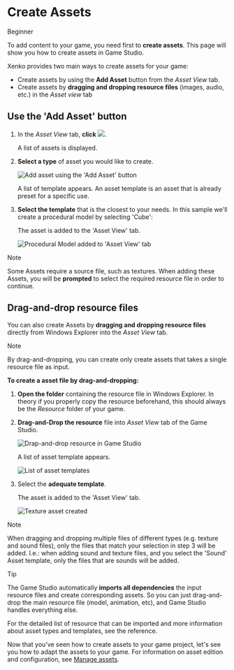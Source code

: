 # Create Assets

<span class="label label-doc-level">Beginner</span>

To add content to your game, you need first to **create assets**. This page will show you how to create assets in Game Studio.

Xenko provides two main ways to create assets for your game:
 * Create assets by using the **Add Asset** button from the *Asset View* tab.
 * Create assets by **dragging and dropping resource files** (images, audio, etc.) in the *Asset view* tab
 
## Use the 'Add Asset' button

 1. In the *Asset View* tab, **click** ![](media/create-and-add-assets-add-new-asset-button.png).
 
	A list of assets is displayed.

 2. **Select a type** of asset you would like to create.

	![Add asset using the 'Add Asset' button](media/asset-creation-create-new-asset-asset-view-tab.png)
 	
	A list of template appears. An asset template is an asset that is already preset for a specific use.
	
 3. **Select the template** that is the closest to your needs. In this sample we'll create a procedural model by selecting 'Cube':

    The asset is added to the 'Asset View' tab.

	![Procedural Model added to 'Asset View' tab](media/asset-creation-asset-view-tab-procedural-model.png)

> [!Note]
> Some Assets require a source file, such as textures. When adding these Assets, 
> you will be **prompted** to select the required resource file in order to continue.	

## Drag-and-drop resource files

You can also create Assets by **dragging and dropping resource files** directly from Windows Explorer into the *Asset View* tab.

> [!NOTE]
> By drag-and-dropping, you can create only create assets that takes a single resource file as input.

**To create a asset file by drag-and-dropping:**

1. **Open the folder** containing the resource file in Windows Explorer. 
   In theory if you properly copy the resource beforehand, this should always be the *Resource* folder of your game.
   
2. **Drag-and-Drop the resource** file into *Asset View* tab of the Game Studio.
  
   ![Drap-and-drop resource in Game Studio](media/create-assets-drop-resource.png)
  
   A list of asset template appears.
   
   ![List of asset templates](media/create-assets-drag-drop-select-asset-template.png)

3. Select the **adequate template**.

   The asset is added to the 'Asset View' tab.
   
   ![Texture asset created](media/create-assets-drag-drop-asset-created.png)

> [!Note] 
> When dragging and dropping multiple files of different types (e.g. texture and sound files), 
> only the files that match your selection in step 3 will be added. I.e.: when adding sound and texture files, 
> and you select the 'Sound' Asset template, only the files that are sounds will be added.

> [!TIP]
> The Game Studio automatically **imports all dependencies** the input resource files and create corresponding assets.
> So you can just drag-and-drop the main resource file (model, animation, etc), and Game Studio handles everything else.

For the detailed list of resource that can be imported and more information about asset types and templates, see the reference.

Now that you’ve seen how to create assets to your game project, let's see you how to adapt the assets to your game. 
For information on asset edition and configuration, see [Manage assets](manage-assets.md).
